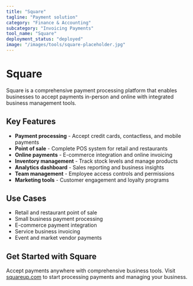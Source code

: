 ```yaml
---
title: "Square"
tagline: "Payment solution"
category: "Finance & Accounting"
subcategory: "Invoicing Payments"
tool_name: "Square"
deployment_status: "deployed"
image: "/images/tools/square-placeholder.jpg"
---
```


# Square

Square is a comprehensive payment processing platform that enables businesses to accept payments in-person and online with integrated business management tools.

## Key Features

- **Payment processing** - Accept credit cards, contactless, and mobile payments
- **Point of sale** - Complete POS system for retail and restaurants
- **Online payments** - E-commerce integration and online invoicing
- **Inventory management** - Track stock levels and manage products
- **Analytics dashboard** - Sales reporting and business insights
- **Team management** - Employee access controls and permissions
- **Marketing tools** - Customer engagement and loyalty programs

## Use Cases

- Retail and restaurant point of sale
- Small business payment processing
- E-commerce payment integration
- Service business invoicing
- Event and market vendor payments

## Get Started with Square

Accept payments anywhere with comprehensive business tools. Visit [squareup.com](https://squareup.com) to start processing payments and managing your business.
